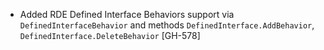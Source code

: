 * Added RDE Defined Interface Behaviors support via `DefinedInterfaceBehavior` and methods `DefinedInterface.AddBehavior`,
  `DefinedInterface.DeleteBehavior` [GH-578]
